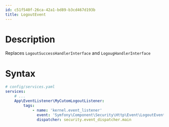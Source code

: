 ```yaml
---
id: c51f540f-26ca-42a1-bd89-b3cd467d193b
title: LogoutEvent
---
```


# Description

Replaces `LogoutSuccessHandlerInterface` and `LogougHandlerInterface`

# Syntax

``` yaml
# config/services.yaml
services:
    # ...
    App\EventListener\MyCutomLogoutListener:
        tags:
            - name: 'kernel.event_listener'
              event: 'Symfony\Component\Security\Http\Event\LogoutEvent'
              dispatcher: security.event_dispatcher.main
```
